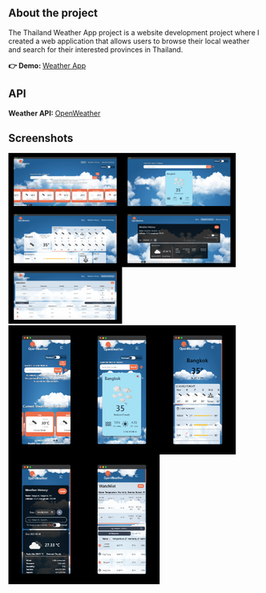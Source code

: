 ## About the project
The Thailand Weather App project is a website development project where I created a web application that allows users to browse their local weather and search for their interested provinces in Thailand.

<p><b>👉 Demo: </b><a href="https://tyleeer.github.io/thailand-weather-tracker/">Weather App</a></p>

## API
<p><b>Weather API: </b><a href="https://openweathermap.org/">OpenWeather</a></p>

## Screenshots
<div style="display: flex">
<img src="/src/img/previewimgs/homepage.png" style="width: 45%">
<img src="/src/img/previewimgs/homepage_popup.png" style="width: 45%">
</div>
<div style="display: flex">
<img src="/src/img/previewimgs/detailpage.png" style="width: 45%">
<img src="/src/img/previewimgs/historypage.png" style="width: 45%">
</div>
<img src="/src/img/previewimgs/rankingpage.png" style="width: 45%">
<div style="display: flex">
<img src="/src/img/previewimgs/homepage--mobile.png" style="width: 30%">
<img src="/src/img/previewimgs/homepage--mobile_popup.png" style="width: 30%">
<img src="/src/img/previewimgs/detailpage--mobile.png" style="width: 30%">
</div>
<div style="display: flex">
<img src="/src/img/previewimgs/historypage--mobile.png" style="width: 30%">
<img src="/src/img/previewimgs/rankingpage--mobile.png" style="width: 30%">
</div>
